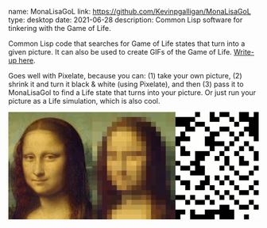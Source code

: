 name: MonaLisaGoL
link: https://github.com/Kevinpgalligan/MonaLisaGoL
type: desktop
date: 2021-06-28
description: Common Lisp software for tinkering with the Game of Life.

Common Lisp code that searches for Game of Life states that turn into a given picture. It can also be used to create GIFs of the Game of Life. [Write-up here](https://kevingal.com/blog/mona-lisa-gol.html).

Goes well with Pixelate, because you can: (1) take your own picture, (2) shrink it and turn it black & white (using Pixelate), and then (3) pass it to MonaLisaGol to find a Life state that turns into your picture. Or just run your picture as a Life simulation, which is also cool.

![Example of a Game of Life state turning into a picture of Mona Lisa's face after 1 state change.](/static/img/mona-lisa-gol/mona.gif)
